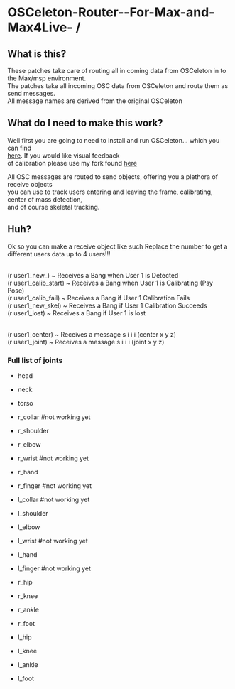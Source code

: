 OSCeleton-Router--For-Max-and-Max4Live- / 
=========

What is this?
-------------

These patches take care of routing all in coming data from OSCeleton in to the Max/msp environment.
<br>The patches take all incoming OSC data from OSCeleton and route them as send messages.
<br>All message names are derived from the original OSCeleton


What do I need to make this work?
----------------------------------

Well first you are going to need to install and run OSCeleton... which you can find <br>[here](https://github.com/Sensebloom/OSCeleton).  If you would like visual feedback
<br>of calibration please use my fork found [here](https://github.com/TheAlphaNerd/OSCeleton)

All OSC messages are routed to send objects, offering you a plethora of receive objects
<br>you can use to track users entering and leaving the frame, calibrating, center of mass detection,
<br>and of course skeletal tracking. 

Huh?
----------------------------------

Ok so you can make a receive object like such 
Replace the number to get a different users data up to 4 users!!!

<br>(r user1_new_) ~ Receives a Bang when User 1 is Detected
<br>(r user1_calib_start) ~ Receives a Bang when User 1 is Calibrating (Psy Pose)
<br>(r user1_calib_fail) ~ Receives a Bang if User 1 Calibration Fails
<br>(r user1_new_skel) ~ Receives a Bang if User 1 Calibration Succeeds
<br>(r user1_lost)  ~ Receives a Bang if User 1 is lost

<br>(r user1_center)  ~ Receives a message s i i i (center x y z)
<br>(r user1_joint) ~ Receives a message s i i i (joint x y z)


### Full list of joints

* head
* neck
* torso

* r_collar #not working yet
* r_shoulder
* r_elbow
* r_wrist #not working yet
* r_hand
* r_finger #not working yet

* l_collar #not working yet
* l_shoulder
* l_elbow
* l_wrist #not working yet
* l_hand
* l_finger #not working yet

* r_hip
* r_knee
* r_ankle
* r_foot

* l_hip
* l_knee
* l_ankle
* l_foot
